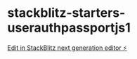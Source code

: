 # stackblitz-starters-userauthpassportjs1

[Edit in StackBlitz next generation editor ⚡️](https://stackblitz.com/~/github.com/yadavayush834/stackblitz-starters-userauthpassportjs1)